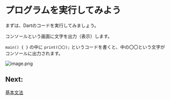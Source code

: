 # プログラムを実行してみよう

まずは、Dartのコードを実行してみましょう。

コンソールという画面に文字を出力（表示）します。

`main() { }` の中に `print(〇〇);` というコードを書くと、中の〇〇という文字がコンソールに出力されます。

![image.png](.images/01/image.png)

## Next:

[基本文法](./02_grammar.md)

